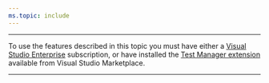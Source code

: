 ```yaml
---
ms.topic: include
---
```


******
To use the features described in this topic you must have either a
[Visual Studio Enterprise](https://visualstudio.microsoft.com/vs/enterprise/)
subscription, or have installed the
[Test Manager extension](https://marketplace.visualstudio.com/items?itemName=ms.vss-testmanager-web)
available from Visual Studio Marketplace.
******
